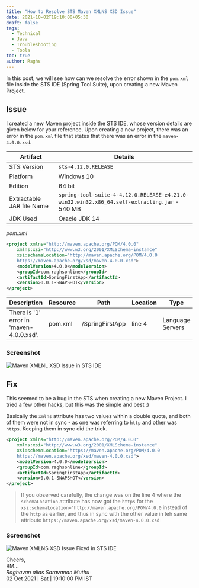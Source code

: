 ```yaml
---
title: "How to Resolve STS Maven XMLNS XSD Issue"
date: 2021-10-02T19:10:00+05:30
draft: false
tags:
  - Technical
  - Java
  - Troubleshooting
  - Tools
toc: true
author: Raghs
---
```


In this post, we will see how can we resolve the error shown in the `pom.xml` file inside the STS IDE (Spring Tool Suite), upon creating a new Maven Project. 

<!--more-->

## Issue 

I created a new Maven project inside the STS IDE, whose version details are given below for your reference. Upon creating a new project, there was an error in the `pom.xml` file that states that there was an error in the `maven-4.0.0.xsd`.  

Artifact | Details |
| ----- | --- |
| STS Version | `sts-4.12.0.RELEASE` |
| Platform | Windows 10 |
| Edition | 64 bit |
| Extractable JAR file Name | `spring-tool-suite-4-4.12.0.RELEASE-e4.21.0-win32.win32.x86_64.self-extracting.jar` - 540 MB |
| JDK Used | Oracle JDK 14 |
  
*pom.xml*

```xml
<project xmlns="http://maven.apache.org/POM/4.0.0"
	xmlns:xsi="http://www.w3.org/2001/XMLSchema-instance"
	xsi:schemaLocation="http://maven.apache.org/POM/4.0.0 
	https://maven.apache.org/xsd/maven-4.0.0.xsd">
	<modelVersion>4.0.0</modelVersion>
	<groupId>com.raghsonline</groupId>
	<artifactId>SpringFirstApp</artifactId>
	<version>0.0.1-SNAPSHOT</version>
</project>  
```

|Description	| Resource	| Path	| Location	 | Type |
| --- | ---- | --- | --- | --- |
|There is '1' error in 'maven-4.0.0.xsd'.	| pom.xml	| /SpringFirstApp | line 4	| Language Servers |

### Screenshot 

<img src="https://raghsonline.com/tools/sts/maven-xmlns-xsd-issue/01_error.JPG" alt="Maven XMLNL XSD Issue in STS IDE"/>

## Fix 

This seemed to be a bug in the STS when creating a new Maven Project. I tried a few other hacks, but this was the simple and best :) 

Basically the `xmlns` attribute has two values within a double quote, and both of them were not in sync - as one was referring to `http` and other was `https`. Keeping them in sync did the trick.

```xml
<project xmlns="http://maven.apache.org/POM/4.0.0"
	xmlns:xsi="http://www.w3.org/2001/XMLSchema-instance"
	xsi:schemaLocation="https://maven.apache.org/POM/4.0.0 
	https://maven.apache.org/xsd/maven-4.0.0.xsd">
	<modelVersion>4.0.0</modelVersion>
	<groupId>com.raghsonline</groupId>
	<artifactId>SpringFirstApp</artifactId>
	<version>0.0.1-SNAPSHOT</version>
</project>  
```

> If you observed carefully, the change was on the line 4 where the `schemaLocation` attribute has now got the `https` for the `xsi:schemaLocation="http://maven.apache.org/POM/4.0.0` instead of the `http` as earlier, and thus in sync with the other value in teh same attribute `https://maven.apache.org/xsd/maven-4.0.0.xsd`

### Screenshot 

<img src="https://raghsonline.com/tools/sts/maven-xmlns-xsd-issue/02_fixed.JPG" alt="Maven XMLNS XSD Issue Fixed in STS IDE"/>

Cheers,\
RM...\
_Raghavan alias Saravanan Muthu_\
02 Oct 2021 | Sat | 19:10:00 PM IST
